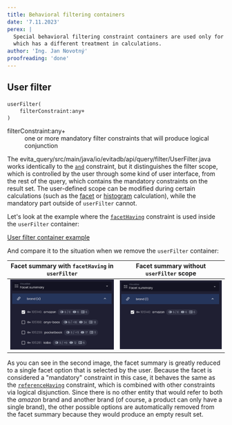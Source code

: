 ```yaml
---
title: Behavioral filtering containers
date: '7.11.2023'
perex: |
  Special behavioral filtering constraint containers are used only for the definition of a filter constraint scope, 
  which has a different treatment in calculations.
author: 'Ing. Jan Novotný'
proofreading: 'done'
---
```


## User filter

```evitaql-syntax
userFilter(
    filterConstraint:any+
)
```

<dl> 
    <dt>filterConstraint:any+</dt>
    <dd>
        one or more mandatory filter constraints that will produce logical conjunction
    </dd>
</dl>

The <SourceClass>evita_query/src/main/java/io/evitadb/api/query/filter/UserFilter.java</SourceClass> works identically
to the [`and`](logical.md#and) constraint, but it distinguishes the filter scope, which is controlled by the user
through some kind of user interface, from the rest of the query, which contains the mandatory constraints on the result
set. The user-defined scope can be modified during certain calculations (such as the [facet](../requirements/facet.md)
or [histogram](../requirements/histogram.md) calculation), while the mandatory part outside of `userFilter` cannot.

Let's look at the example where the [`facetHaving`](references.md#facet-having) constraint is used inside
the `userFilter` container:

<SourceCodeTabs requires="evita_functional_tests/src/test/resources/META-INF/documentation/evitaql-init.java" langSpecificTabOnly>

[User filter container example](/documentation/user/en/query/filtering/examples/behavioral/user-filter.evitaql)

</SourceCodeTabs>

And compare it to the situation when we remove the `userFilter` container:

| Facet summary with `facetHaving` in `userFilter`  | Facet summary without `userFilter` scope       | 
|---------------------------------------------------|------------------------------------------------|
| ![Before](assets/user-filter-before.png "Before") | ![After](assets/user-filter-after.png "After") |

As you can see in the second image, the facet summary is greatly reduced to a single facet option that is selected by
the user. Because the facet is considered a "mandatory" constraint in this case, it behaves the same as
the [`referenceHaving`](references.md#reference-having) constraint, which is combined with other constraints via logical
disjunction. Since there is no other entity that would refer to both the *amazon* brand and another brand (of course,
a product can only have a single brand), the other possible options are automatically removed from the facet summary
because they would produce an empty result set.